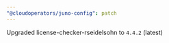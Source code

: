 ```yaml
---
"@cloudoperators/juno-config": patch
---
```


Upgraded license-checker-rseidelsohn to `4.4.2` (latest)
